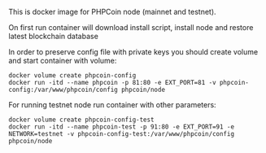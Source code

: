 This is docker image for PHPCoin node (mainnet and testnet).

On first run container will download install script, install node and restore latest blockchain database

In order to preserve config file with private keys you should create volume and start container with volume:

```
docker volume create phpcoin-config
docker run -itd --name phpcoin -p 81:80 -e EXT_PORT=81 -v phpcoin-config:/var/www/phpcoin/config phpcoin/node
```

For running testnet node run container with other parameters:
```
docker volume create phpcoin-config-test
docker run -itd --name phpcoin-test -p 91:80 -e EXT_PORT=91 -e NETWORK=testnet -v phpcoin-config-test:/var/www/phpcoin/config phpcoin/node
```
